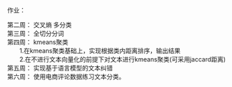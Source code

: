 作业：

第二周： 交叉熵 多分类  
第三周： 全切分分词  
第四周： kmeans聚类  
&emsp;&emsp;1.在kmeans聚类基础上，实现根据类内距离排序，输出结果  
&emsp;&emsp;2.在不进行文本向量化的前提下对文本进行kmeans聚类(可采用jaccard距离)  
第五周： 实现基于语言模型的文本纠错  
第六周： 使用电商评论数据练习文本分类。
